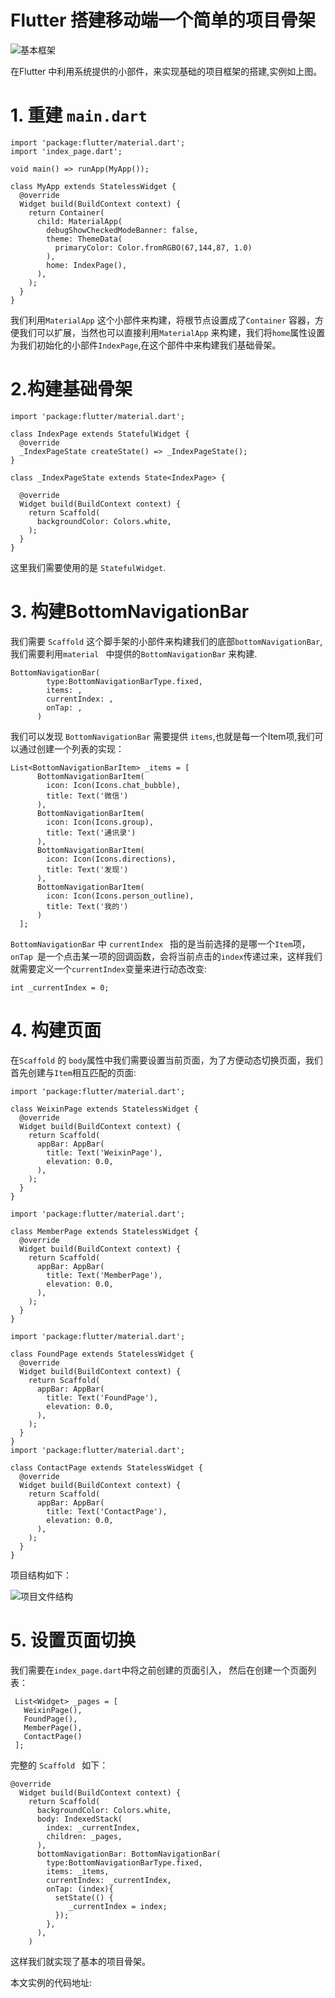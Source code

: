 # Flutter 搭建移动端一个简单的项目骨架

![基本框架](./snapshot/demographics.gif)

在Flutter 中利用系统提供的小部件，来实现基础的项目框架的搭建,实例如上图。

# 1. 重建 `main.dart`
```
import 'package:flutter/material.dart';
import 'index_page.dart';

void main() => runApp(MyApp());

class MyApp extends StatelessWidget {
  @override
  Widget build(BuildContext context) {
    return Container(
      child: MaterialApp(
        debugShowCheckedModeBanner: false,
        theme: ThemeData(
          primaryColor: Color.fromRGBO(67,144,87, 1.0)
        ),
        home: IndexPage(),
      ),
    );
  }
}
```

我们利用`MaterialApp` 这个小部件来构建，将根节点设置成了`Container` 容器，方便我们可以扩展，当然也可以直接利用`MaterialApp` 来构建，我们将`home`属性设置为我们初始化的小部件`IndexPage`,在这个部件中来构建我们基础骨架。

# 2.构建基础骨架

```
import 'package:flutter/material.dart';

class IndexPage extends StatefulWidget {
  @override
  _IndexPageState createState() => _IndexPageState();
}

class _IndexPageState extends State<IndexPage> {

  @override
  Widget build(BuildContext context) {
    return Scaffold(
      backgroundColor: Colors.white,
    );
  }
}
```
这里我们需要使用的是 `StatefulWidget`.

# 3. 构建BottomNavigationBar

我们需要 `Scaffold` 这个脚手架的小部件来构建我们的底部`bottomNavigationBar`,我们需要利用`material ` 中提供的`BottomNavigationBar` 来构建.

```
BottomNavigationBar(
        type:BottomNavigationBarType.fixed,
        items: ,
        currentIndex: ,
        onTap: ,
      )
```
我们可以发现 `BottomNavigationBar` 需要提供 `items`,也就是每一个Item项,我们可以通过创建一个列表的实现：
```
List<BottomNavigationBarItem> _items = [
      BottomNavigationBarItem(
        icon: Icon(Icons.chat_bubble),
        title: Text('微信')
      ),
      BottomNavigationBarItem(
        icon: Icon(Icons.group),
        title: Text('通讯录')
      ),
      BottomNavigationBarItem(
        icon: Icon(Icons.directions),
        title: Text('发现')
      ),
      BottomNavigationBarItem(
        icon: Icon(Icons.person_outline),
        title: Text('我的')
      )
  ];
```
`BottomNavigationBar` 中 `currentIndex ` 指的是当前选择的是哪一个`Item`项，`onTap `是一个点击某一项的回调函数，会将当前点击的`index`传递过来，这样我们就需要定义一个`currentIndex`变量来进行动态改变:
```
int _currentIndex = 0;
```
# 4. 构建页面

在`Scaffold` 的 `body`属性中我们需要设置当前页面，为了方便动态切换页面，我们首先创建与`Item`相互匹配的页面:

```
import 'package:flutter/material.dart';

class WeixinPage extends StatelessWidget {
  @override
  Widget build(BuildContext context) {
    return Scaffold(
      appBar: AppBar(
        title: Text('WeixinPage'),
        elevation: 0.0,
      ),
    );
  }
}

import 'package:flutter/material.dart';

class MemberPage extends StatelessWidget {
  @override
  Widget build(BuildContext context) {
    return Scaffold(
      appBar: AppBar(
        title: Text('MemberPage'),
        elevation: 0.0,
      ),
    );
  }
}

import 'package:flutter/material.dart';

class FoundPage extends StatelessWidget {
  @override
  Widget build(BuildContext context) {
    return Scaffold(
      appBar: AppBar(
        title: Text('FoundPage'),
        elevation: 0.0,
      ),
    );
  }
}
import 'package:flutter/material.dart';

class ContactPage extends StatelessWidget {
  @override
  Widget build(BuildContext context) {
    return Scaffold(
      appBar: AppBar(
        title: Text('ContactPage'),
        elevation: 0.0,
      ),
    );
  }
}
```

项目结构如下：

![项目文件结构](./snapshot/catalog.png)


# 5. 设置页面切换

我们需要在`index_page.dart`中将之前创建的页面引入，
然后在创建一个页面列表：

```
 List<Widget> _pages = [
   WeixinPage(),
   FoundPage(),
   MemberPage(),
   ContactPage()
 ];
```
完整的 `Scaffold ` 如下：

```
@override
  Widget build(BuildContext context) {
    return Scaffold(
      backgroundColor: Colors.white,
      body: IndexedStack(
        index: _currentIndex,
        children: _pages,
      ),
      bottomNavigationBar: BottomNavigationBar(
        type:BottomNavigationBarType.fixed,
        items: _items,
        currentIndex: _currentIndex,
        onTap: (index){
          setState(() {
             _currentIndex = index;
          });
        },
      ),
    )
```

这样我们就实现了基本的项目骨架。

本文实例的代码地址:



